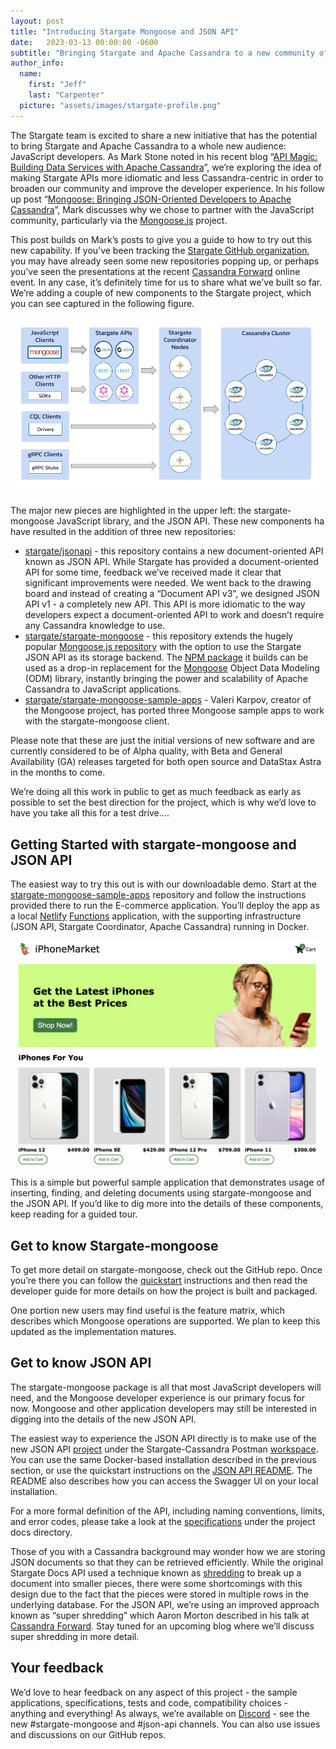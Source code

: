```yaml
---
layout: post
title: "Introducing Stargate Mongoose and JSON API"
date:   2023-03-13 00:00:00 -0600
subtitle: "Bringing Stargate and Apache Cassandra to a new community of JavaScript developers."
author_info:
  name:
    first: "Jeff"
    last: "Carpenter"
  picture: "assets/images/stargate-profile.png"
---
```


The Stargate team is excited to share a new initiative that has the potential to bring Stargate and Apache Cassandra to a whole new audience: JavaScript developers. As Mark Stone noted in his recent blog “[API Magic: Building Data Services with Apache Cassandra](https://thenewstack.io/api-magic-building-data-services-with-apache-cassandra/)”, we’re exploring the idea of making Stargate APIs more idiomatic and less Cassandra-centric in order to broaden our community and improve the developer experience. In his follow up post “[Mongoose: Bringing JSON-Oriented Developers to Apache Cassandra](https://thenewstack.io/mongoose-bringing-json-oriented-developers-to-apache-cassandra/)”, Mark discusses why we chose to partner with the JavaScript community, particularly via the [Mongoose.js](https://mongoosejs.com/) project.

This post builds on Mark’s posts to give you a guide to how to try out this new capability. If you’ve been tracking the [Stargate GitHub organization](https://github.com/stargate), you may have already seen some new repositories popping up, or perhaps you’ve seen the presentations at the recent [Cassandra Forward](https://www.cassandrasummit.org/cassandra-forward) online event. In any case, it’s definitely time for us to share what we’ve built so far. We’re adding a couple of new components to the Stargate project, which you can see captured in the following figure.

![Stargate Architecture including stargate-mongoose and JSON API](/assets/images/stargate-mongoose/stargate-mongoose-architecture.png)

The major new pieces are highlighted in the upper left: the stargate-mongoose JavaScript library, and the JSON API. These new components ha have resulted in the addition of three new repositories:

* [stargate/jsonapi](https://github.com/stargate/jsonapi) - this repository contains a new document-oriented API known as JSON API. While Stargate has provided a document-oriented API for some time, feedback we’ve received made it clear that significant improvements were needed. We went back to the drawing board and instead of creating a “Document API v3”, we designed JSON API v1 - a completely new API. This API is more idiomatic to the way developers expect a document-oriented API to work and doesn’t require any Cassandra knowledge to use.
* [stargate/stargate-mongoose](https://github.com/stargate/stargate-mongoose) - this repository extends the hugely popular [Mongoose.js repository](https://github.com/Automattic/mongoose) with the option to use the Stargate JSON API as its storage backend. The [NPM package](https://www.npmjs.com/package/stargate-mongoose) it builds can be used as a drop-in replacement for the [Mongoose](https://mongoosejs.com/) Object Data Modeling (ODM) library, instantly bringing the power and scalability of Apache Cassandra to JavaScript applications.
* [stargate/stargate-mongoose-sample-apps](https://github.com/stargate/stargate-mongoose-sample-apps) - Valeri Karpov, creator of the Mongoose project, has ported three Mongoose sample apps to work with the stargate-mongoose client.

Please note that these are just the initial versions of new software and are currently considered to be of Alpha quality, with Beta and General Availability (GA) releases targeted for both open source and DataStax Astra in the months to come.

We’re doing all this work in public to get as much feedback as early as possible to set the best direction for the project, which is why we’d love to have you take all this for a test drive….


## Getting Started with stargate-mongoose and JSON API

The easiest way to try this out is with our downloadable demo. Start at the [stargate-mongoose-sample-apps](https://github.com/stargate/stargate-mongoose-sample-apps) repository and follow the instructions provided there to run the E-commerce application. You’ll deploy the app as a local [Netlify](https://www.netlify.com/) [Functions](https://www.netlify.com/products/functions/) application, with the supporting infrastructure (JSON API, Stargate Coordinator, Apache Cassandra) running in Docker.

![E-commerce sample app for stargate-mongoose](/assets/images/stargate-mongoose/stargate-mongoose-demo.png)

This is a simple but powerful sample application that demonstrates usage of inserting, finding, and deleting documents using stargate-mongoose and the JSON API. If you’d like to dig more into the details of these components, keep reading for a guided tour.

## Get to know Stargate-mongoose

To get more detail on stargate-mongoose, check out the GitHub repo. Once you’re there you can follow the [quickstart](https://github.com/stargate/stargate-mongoose#quickstart) instructions and then read the developer guide for more details on how the project is built and packaged.

One portion new users may find useful is the feature matrix, which describes which Mongoose operations are supported. We plan to keep this updated as the implementation matures.

## Get to know JSON API

The stargate-mongoose package is all that most JavaScript developers will need, and the Mongoose developer experience is our primary focus for now. Mongoose and other application developers may still be interested in digging into the details of the new JSON API.

The easiest way to experience the JSON API directly is to make use of the new JSON API [project](https://www.postman.com/datastax/workspace/stargate-cassandra/collection/25879866-266032b1-1fe9-4abd-aee9-e6e4b335f921) under the Stargate-Cassandra Postman [workspace](https://www.postman.com/datastax/workspace/stargate-cassandra/overview). You can use the same Docker-based installation described in the previous section, or use the quickstart instructions on the [JSON API README](https://github.com/stargate/jsonapi#readme). The README also describes how you can access the Swagger UI on your local installation.

For a more formal definition of the API, including naming conventions, limits, and error codes, please take a look at the [specifications](https://github.com/stargate/jsonapi/tree/main/docs) under the project docs directory.

Those of you with a Cassandra background may wonder how we are storing JSON documents so that they can be retrieved efficiently. While the original Stargate Docs API used a technique known as [shredding](https://stargate.io/2020/10/19/the-stargate-cassandra-documents-api.html) to break up a document into smaller pieces, there were some shortcomings with this design due to the fact that the pieces were stored in multiple rows in the underlying database. For the JSON API, we’re using an improved approach known as “super shredding” which Aaron Morton described in his talk at [Cassandra Forward](https://www.cassandrasummit.org/cassandra-forward). Stay tuned for an upcoming blog where we’ll discuss super shredding in more detail.

## Your feedback

We’d love to hear feedback on any aspect of this project - the sample applications, specifications, tests and code, compatibility choices - anything and everything! As always, we’re available on [Discord](https://discord.com/invite/HHtMAvjaZB) - see the new #stargate-mongoose and #json-api channels. You can also use issues and discussions on our GitHub repos.


